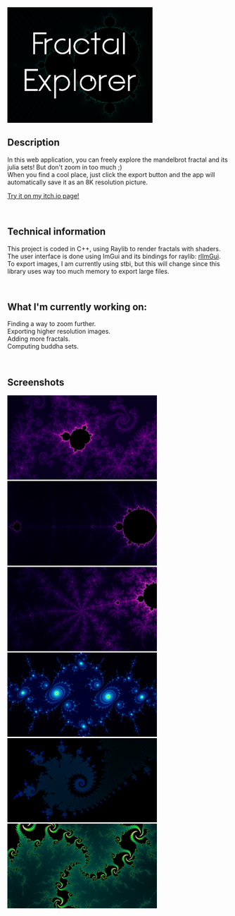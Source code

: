 <img src="FractalExplorer/Screenshots/coverImage.png" alt="coverImage" width="330"/>

## Description

In this web application, you can freely explore the mandelbrot fractal and its julia sets! But don't zoom in too much ;) <br>
When you find a cool place, just click the export button and the app will automatically save it as an 8K resolution picture.

<a href="https://vynokris.itch.io/fractal-explorer" target="_blank">Try it on my itch.io page!</a>

<br>

## Technical information

This project is coded in C++, using Raylib to render fractals with shaders. <br>
The user interface is done using ImGui and its bindings for raylib: <a href="https://github.com/JeffM2501/raylibExtras/tree/index/rlImGui" target="_blank">rlImGui</a>. <br>
To export images, I am currently using stbi, but this will change since this library uses way too much memory to export large files.

<br>

## What I'm currently working on:

Finding a way to zoom further. <br>
Exporting higher resolution images. <br>
Adding more fractals. <br>
Computing buddha sets.

<br>

## Screenshots

<img src="FractalExplorer/Screenshots/fractal0.png" alt="fractal0" width="340"/> <img src="FractalExplorer/Screenshots/fractal1.png" alt="fractal1" width="340"/>
<img src="FractalExplorer/Screenshots/fractal2.png" alt="fractal2" width="340"/> <img src="FractalExplorer/Screenshots/fractal3.png" alt="fractal3" width="340"/>
<img src="FractalExplorer/Screenshots/fractal4.png" alt="fractal4" width="340"/> <img src="FractalExplorer/Screenshots/fractal5.png" alt="fractal5" width="340"/>


